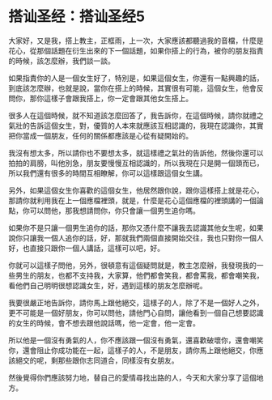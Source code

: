 # 搭讪圣经：搭讪圣经5

大家好，又是我，搭上教主，正框雨，上一次，大家應該都聽過我的音檔，什麼是花心，從那個話題在衍生出來的下一個話題，如果你搭上的行為，被你的朋友指責的時候，該怎麼辦，我們談一談。

如果指責你的人是一個女生好了，特別是，如果這個女生，你還有一點興趣的話，到底該怎麼辦，也就是說，當你在搭上的時候，其實很有可能，這個女生，他會反問你，那你這樣子會跟我搭上，你一定會跟其他女生搭上。

很多人在這個時候，就不知道該怎麼回答了，我告訴你，在這個時候，請你就禮之氣壯的告訴這個女生，對，優質的人本來就應該互相認識的，我現在認識你，其實把你當成一個朋友，任何的關係都應該是心從有疑開始的。

我沒有想太多，所以請你也不要想太多，就這樣禮之氣壯的告訴他，然後你還可以拍拍的肩膀，叫他別急，朋友要慢慢互相認識的，所以我現在只是開一個頭而已，所以我們還有很多的時間互相瞭解，你可以這樣跟這個女生講。

另外，如果這個女生你喜歡的這個女生，他居然跟你說，跟你這樣搭上就是花心，那請你就利用我在上一個應檔裡頭，就是，什麼是花心這個應檔的裡頭講的一個論點，你可以問他，那我想請問你，你只會讓一個男生追你嗎。

如果你不是只讓一個男生追你的話，那你又憑什麼不讓我去認識其他女生呢，如果說你只讓我一個人追你的話，好，那就我們兩個直接開始交往，我也只對你一個人好，也直接只跟你一個人講話，這樣可以吧，好。

你就可以這樣子問他，另外，很頓意有這個疑問就是，教主怎麼辦，我發現我的一些男生的朋友，也都不支持我，大家算，他們都會笑我，都會罵我，都會嘲笑我，看他們自己明明很想認識女生，好，遇到這樣的朋友怎麼辦呢。

我要很嚴正地告訴你，請你馬上跟他絕交，這樣子的人，除了不是一個好人之外，更不可能是一個好朋友，你可以問他，請他門心自問，讓他看到一個自己想要認識的女生的時候，會不想去跟他說話嗎，他一定會，他一定會。

所以他是一個沒有勇氣的人，你不應該跟一個沒有勇氣，還喜歡破壞你，還會嘲笑你，還會阻止你成功能在一起，這樣子的人，不是朋友，請你馬上跟他絕交，你應該絕交的呢，剩那些跟你志同道合，同樣沒有女朋友。

然後覺得你們應該努力地，替自己的愛情尋找出路的人，今天和大家分享了這個地方。